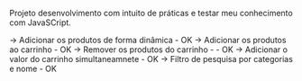 Projeto desenvolvimento com intuito de práticas e testar meu conhecimento com JavaSCript.

-> Adicionar os produtos de forma dinâmica - OK
-> Adicionar os produtos ao carrinho - OK
-> Remover os produtos do carrinho - - OK
-> Adicionar o valor do carrinho simultaneamnete - OK
-> Filtro de pesquisa por categorias e nome - OK